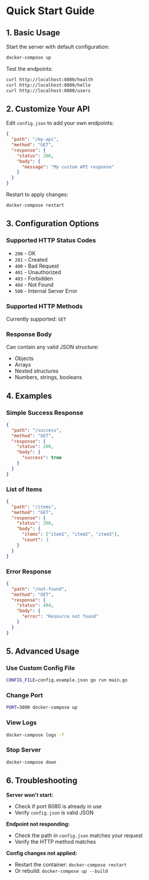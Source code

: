# Quick Start Guide

## 1. Basic Usage

Start the server with default configuration:
```bash
docker-compose up
```

Test the endpoints:
```bash
curl http://localhost:8080/health
curl http://localhost:8080/hello
curl http://localhost:8080/users
```

## 2. Customize Your API

Edit `config.json` to add your own endpoints:

```json
{
  "path": "/my-api",
  "method": "GET",
  "response": {
    "status": 200,
    "body": {
      "message": "My custom API response"
    }
  }
}
```

Restart to apply changes:
```bash
docker-compose restart
```

## 3. Configuration Options

### Supported HTTP Status Codes
- `200` - OK
- `201` - Created
- `400` - Bad Request
- `401` - Unauthorized
- `403` - Forbidden
- `404` - Not Found
- `500` - Internal Server Error

### Supported HTTP Methods
Currently supported: `GET`

### Response Body
Can contain any valid JSON structure:
- Objects
- Arrays
- Nested structures
- Numbers, strings, booleans

## 4. Examples

### Simple Success Response
```json
{
  "path": "/success",
  "method": "GET",
  "response": {
    "status": 200,
    "body": {
      "success": true
    }
  }
}
```

### List of Items
```json
{
  "path": "/items",
  "method": "GET",
  "response": {
    "status": 200,
    "body": {
      "items": ["item1", "item2", "item3"],
      "count": 3
    }
  }
}
```

### Error Response
```json
{
  "path": "/not-found",
  "method": "GET",
  "response": {
    "status": 404,
    "body": {
      "error": "Resource not found"
    }
  }
}
```

## 5. Advanced Usage

### Use Custom Config File
```bash
CONFIG_FILE=config.example.json go run main.go
```

### Change Port
```bash
PORT=3000 docker-compose up
```

### View Logs
```bash
docker-compose logs -f
```

### Stop Server
```bash
docker-compose down
```

## 6. Troubleshooting

**Server won't start:**
- Check if port 8080 is already in use
- Verify `config.json` is valid JSON

**Endpoint not responding:**
- Check the path in `config.json` matches your request
- Verify the HTTP method matches

**Config changes not applied:**
- Restart the container: `docker-compose restart`
- Or rebuild: `docker-compose up --build`
